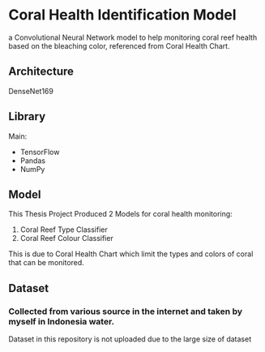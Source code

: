 # Coral Health Identification Model
a Convolutional Neural Network model to help monitoring coral reef health based on the bleaching color, referenced from Coral Health Chart.

## Architecture
DenseNet169

## Library
Main:
- TensorFlow
- Pandas
- NumPy

## Model

This Thesis Project Produced 2 Models for coral health monitoring:
1. Coral Reef Type Classifier
2. Coral Reef Colour Classifier

This is due to Coral Health Chart which limit the types and colors of coral that can be monitored.

## Dataset
### Collected from various source in the internet and taken by myself in Indonesia water.

Dataset in this repository is not uploaded due to the large size of dataset 

